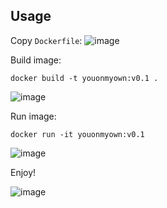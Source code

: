 ## Usage
Copy `Dockerfile`:
![image](https://github.com/youonmyown/danit-lessons/assets/138362837/825048f6-d306-4084-a743-2966c6e87b67)

Build image:
```
docker build -t youonmyown:v0.1 .
```
![image](https://github.com/youonmyown/danit-lessons/assets/138362837/8c6f41d8-153b-40d6-ac2c-4bfbfa3c5f92)

Run image:
```
docker run -it youonmyown:v0.1
```
![image](https://github.com/youonmyown/danit-lessons/assets/138362837/3edb876e-2879-4531-8e76-a5072e731c93)

Enjoy!

![image](https://github.com/youonmyown/danit-lessons/assets/138362837/91d182b0-24b4-44d1-b4ca-805ec1abccc7)
